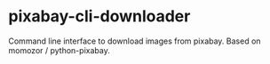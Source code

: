 # pixabay-cli-downloader
Command line interface to download images from pixabay. Based on momozor / python-pixabay.
